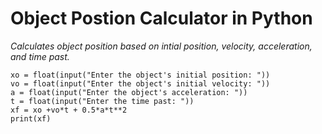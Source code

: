 # Object Postion Calculator in Python

*Calculates object position based on intial position, velocity, acceleration, and time past.*

~~~
xo = float(input("Enter the object's initial position: "))
vo = float(input("Enter the object's initial velocity: "))
a = float(input("Enter the object's acceleration: "))
t = float(input("Enter the time past: "))
xf = xo +vo*t + 0.5*a*t**2
print(xf)
~~~

